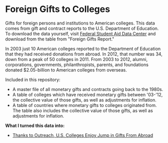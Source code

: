 Foreign Gifts to Colleges
=========================

Gifts for foreign persons and institutions to American colleges. This data comes from gift and contract reports to the U.S. Department of Education. To download the data yourself, visit <a target="_blank" href="https://studentaid.ed.gov/about/data-center/school">Federal Student Aid Data Center</a> and download from the table from "Foreign Gifts Report."

In 2003 just 10 American colleges reported to the Department of Education that they had received donations from abroad. In 2012, that number was 34, down from a peak of 50 colleges in 2011. From 2003 to 2012, alumni, corporations, governments, philanthropists, parents, and foundations donated $2.05-billion to American colleges from overseas.

Included in this repository:
- A master file of all monetary gifts and contracts going back to the 1980s.
- A table of colleges which have received monetary gifts between '03-'12, the collective value of those gifts, as well as adjustments for inflation.
- A table of countries where monetary gifts to colleges originated from. The table also includes the collective value of those gifts, as well as adjustments for inflation.

<b>What I turned this data into:</b>
- <a target="_blank" href="http://docs.google.com/document/d/1pw6PiOun7O-2MLu9Bfcmdi1fIb73D6PmKXZASH0Ej-I/edit?usp=sharing">Thanks to Outreach, U.S. Colleges Enjoy Jump in Gifts From Abroad</a>
